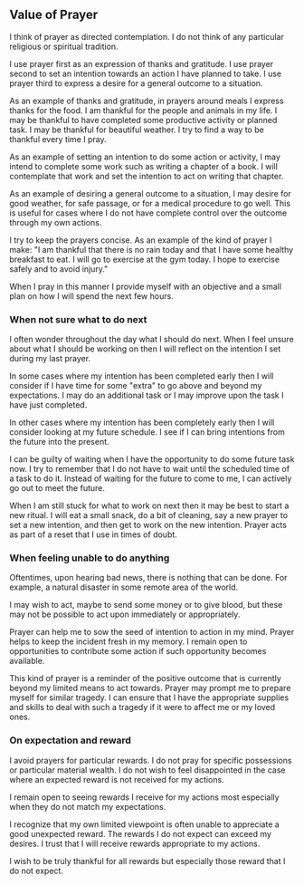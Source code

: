 ## Value of Prayer

I think of prayer as directed contemplation. I do not think of any particular religious or spiritual tradition.

I use prayer first as an expression of thanks and gratitude. I use prayer second to set an intention towards an action I have planned to take. I use prayer third to express a desire for a general outcome to a situation.

As an example of thanks and gratitude, in prayers around meals I express thanks for the food. I am thankful for the people and animals in my life. I may be thankful to have completed some productive activity or planned task. I may be thankful for beautiful weather. I try to find a way to be thankful every time I pray.

As an example of setting an intention to do some action or activity, I may intend to complete some work such as writing a chapter of a book. I will contemplate that work and set the intention to act on writing that chapter.

As an example of desiring a general outcome to a situation, I may desire for good weather, for safe passage, or for a medical procedure to go well. This is useful for cases where I do not have complete control over the outcome through my own actions.

I try to keep the prayers concise. As an example of the kind of prayer I make: "I am thankful that there is no rain today and that I have some healthy breakfast to eat. I will go to exercise at the gym today. I hope to exercise safely and to avoid injury."

When I pray in this manner I provide myself with an objective and a small plan on how I will spend the next few hours.

### When not sure what to do next

I often wonder throughout the day what I should do next. When I feel unsure about what I should be working on then I will reflect on the intention I set during my last prayer.

In some cases where my intention has been completed early then I will consider if I have time for some "extra" to go above and beyond my expectations. I may do an additional task or I may improve upon the task I have just completed.

In other cases where my intention has been completely early then I will consider looking at my future schedule. I see if I can bring intentions from the future into the present.

I can be guilty of waiting when I have the opportunity to do some future task now. I try to remember that I do not have to wait until the scheduled time of a task to do it. Instead of waiting for the future to come to me, I can actively go out to meet the future.

When I am still stuck for what to work on next then it may be best to start a new ritual. I will eat a small snack, do a bit of cleaning, say a new prayer to set a new intention, and then get to work on the new intention. Prayer acts as part of a reset that I use in times of doubt.

### When feeling unable to do anything

Oftentimes, upon hearing bad news, there is nothing that can be done. For example, a natural disaster in some remote area of the world.

I may wish to act, maybe to send some money or to give blood, but these may not be possible to act upon immediately or appropriately.

Prayer can help me to sow the seed of intention to action in my mind. Prayer helps to keep the incident fresh in my memory. I remain open to opportunities to contribute some action if such opportunity becomes available.

This kind of prayer is a reminder of the positive outcome that is currently beyond my limited means to act towards. Prayer may prompt me to prepare myself for similar tragedy. I can ensure that I have the appropriate supplies and skills to deal with such a tragedy if it were to affect me or my loved ones.

### On expectation and reward

I avoid prayers for particular rewards. I do not pray for specific possessions or particular material wealth. I do not wish to feel disappointed in the case where an expected reward is not received for my actions.

I remain open to seeing rewards I receive for my actions most especially when they do not match my expectations.

I recognize that my own limited viewpoint is often unable to appreciate a good unexpected reward. The rewards I do not expect can exceed my desires. I trust that I will receive rewards appropriate to my actions. 

I wish to be truly thankful for all rewards but especially those reward that I do not expect.
